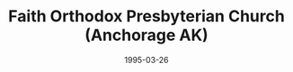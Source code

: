 ---
date: &id001 1995-03-26
end_date: null
location:
  address: null
  city: Anchorage
  state: AK
minister:
- end: 1998-01-01
  name: David Inks
  start: 1997-01-01
  type: Pastor
- end: 2003-01-01
  name: D. Leonard Gulstrom
  start: 1999-01-01
  type: Pastor
ministers:
- David Inks
- D. Leonard Gulstrom
name: Faith Orthodox Presbyterian Church
names: null
origination_date: *id001
raw_data: 'ALASKA

  Anchorage

  Faith Orthodox Presbyterian Church  (March 26, 1995-June 27, 2006)

  (withdrew to the PCA, June 27, 2006)

  Pastors: David Inks, 1997-98

  D. Leonard Gulstrom, 1999-2003

  '
received_from: null
states:
- AK
status:
  active: false
  end_date: 2006-06-27
  reason: withdrawal
  received_from: null
  withdrawal_to: Presbyterian Church in America
title: Faith Orthodox Presbyterian Church (Anchorage AK)
withdrawal_to:
- Presbyterian Church in America
year_established:
- 1995

---